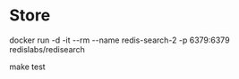 # Store

docker run -d -it --rm --name redis-search-2  -p 6379:6379  redislabs/redisearch

make test
